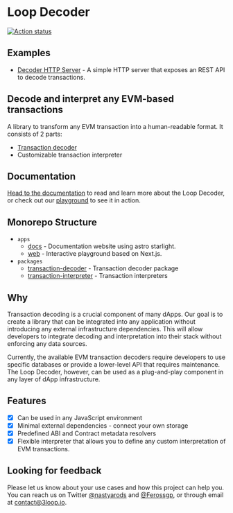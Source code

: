 # Loop Decoder

[![Action status](https://github.com/3loop/loop-decoder/actions/workflows/pull-request.yml/badge.svg)](https://github.com/3loop/loop-decoder/actions/workflows/pull-request.yml)

## Examples

- [Decoder HTTP Server](https://github.com/3loop/decoder-api) - A simple HTTP server that exposes an REST API to decode transactions.

## Decode and interpret any EVM-based transactions

A library to transform any EVM transaction into a human-readable format. It consists of 2 parts:

- [Transaction decoder](https://github.com/3loop/loop-decoder/tree/main/packages/transaction-decoder)
- Customizable transaction interpreter

## Documentation

[Head to the documentation](https://loop-decoder.3loop.io/) to read and learn more about the Loop Decoder, or check out our [playground](https://loop-decoder-web.vercel.app/) to see it in action.

## Monorepo Structure

- `apps`
  - [docs](https://github.com/3loop/loop-decoder/tree/main/apps/docs) - Documentation website using astro starlight.
  - [web](https://github.com/3loop/loop-decoder/tree/main/apps/docs) - Interactive playground based on Next.js.
- `packages`
  - [transaction-decoder](https://github.com/3loop/loop-decoder/tree/main/packages/transaction-decoder) - Transaction decoder package
  - [transaction-interpreter](https://github.com/3loop/loop-decoder/tree/main/packages/transaction-interpreter) - Transaction interpreters

## Why

Transaction decoding is a crucial component of many dApps. Our goal is to create a library that can be integrated into any application without introducing any external infrastructure dependencies. This will allow developers to integrate decoding and interpretation into their stack without enforcing any data sources.

Currently, the available EVM transaction decoders require developers to use specific databases or provide a lower-level API that requires maintenance. The Loop Decoder, however, can be used as a plug-and-play component in any layer of dApp infrastructure.

## Features

- [x] Can be used in any JavaScript environment
- [x] Minimal external dependencies - connect your own storage
- [x] Predefined ABI and Contract metadata resolvers
- [x] Flexible interpreter that allows you to define any custom interpretation of EVM transactions.

## Looking for feedback

Please let us know about your use cases and how this project can help you. You can reach us on Twitter [@nastyarods](https://twitter.com/nastyarods) and [@Ferossgp](https://twitter.com/Ferossgp), or through email at [contact@3loop.io](mailto:contact@3loop.io).
